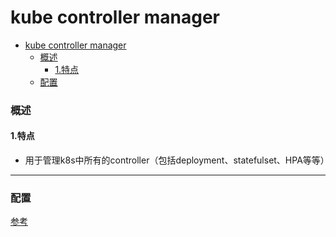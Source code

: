 # kube controller manager

<!-- @import "[TOC]" {cmd="toc" depthFrom=1 depthTo=6 orderedList=false} -->
<!-- code_chunk_output -->

- [kube controller manager](#kube-controller-manager)
    - [概述](#概述)
      - [1.特点](#1特点)
    - [配置](#配置)

<!-- /code_chunk_output -->

### 概述

#### 1.特点
* 用于管理k8s中所有的controller（包括deployment、statefulset、HPA等等）

***

### 配置

[参考](https://kubernetes.io/docs/reference/command-line-tools-reference/kube-controller-manager/)
